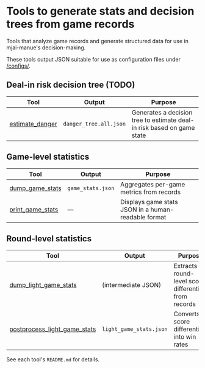 # Tools to generate stats and decision trees from game records

Tools that analyze game records and generate structured data for use in mjai-manue's decision-making.

These tools output JSON suitable for use as configuration files under [/configs/](/configs/).

## Deal-in risk decision tree (TODO)

| Tool                                | Output                 | Purpose                                                                |
| ----------------------------------- | ---------------------- | ---------------------------------------------------------------------- |
| [estimate_danger](estimate_danger/) | `danger_tree.all.json` | Generates a decision tree to estimate deal-in risk based on game state |

## Game-level statistics

| Tool                                  | Output            | Purpose                                             |
| ------------------------------------- | ----------------- | --------------------------------------------------- |
| [dump_game_stats](dump_game_stats/)   | `game_stats.json` | Aggregates per-game metrics from records            |
| [print_game_stats](print_game_stats/) | —                 | Displays game stats JSON in a human-readable format |

## Round-level statistics

| Tool                                                          | Output                  | Purpose                                               |
| ------------------------------------------------------------- | ----------------------- | ----------------------------------------------------- |
| [dump_light_game_stats](dump_light_game_stats/)               | (intermediate JSON)     | Extracts round-level score differentials from records |
| [postprocess_light_game_stats](postprocess_light_game_stats/) | `light_game_stats.json` | Converts score differentials into win rates           |

See each tool's `README.md` for details.

